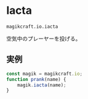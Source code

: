 # Iacta

`magikcraft.io.iacta`

空気中のプレーヤーを投げる。

## 実例

```javascript
const magik = magikcraft.io;
function prank(name) {
    magik.iacta(name);
}
```